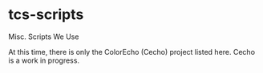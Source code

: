 # tcs-scripts
Misc. Scripts We Use

At this time, there is only the ColorEcho (Cecho) project listed here.
Cecho is a work in progress.
